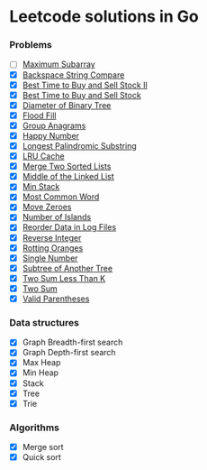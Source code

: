 # Leetcode solutions in Go

### Problems

- [ ] [Maximum Subarray](https://leetcode.com/problems/maximum-subarray/)
- [x] [Backspace String Compare](https://leetcode.com/problems/backspace-string-compare/)
- [x] [Best Time to Buy and Sell Stock II](https://leetcode.com/problems/best-time-to-buy-and-sell-stock-ii/)
- [x] [Best Time to Buy and Sell Stock](https://leetcode.com/problems/best-time-to-buy-and-sell-stock/)
- [x] [Diameter of Binary Tree](https://leetcode.com/problems/diameter-of-binary-tree/)
- [x] [Flood Fill](https://leetcode.com/problems/flood-fill/)
- [x] [Group Anagrams](https://leetcode.com/problems/group-anagrams/)
- [x] [Happy Number](https://leetcode.com/problems/happy-number/)
- [x] [Longest Palindromic Substring](https://leetcode.com/problems/longest-palindromic-substring/)
- [x] [LRU Cache](https://leetcode.com/problems/lru-cache/)
- [x] [Merge Two Sorted Lists](https://leetcode.com/problems/merge-two-sorted-lists/)
- [x] [Middle of the Linked List](https://leetcode.com/problems/middle-of-the-linked-list/)
- [x] [Min Stack](https://leetcode.com/problems/min-stack/)
- [x] [Most Common Word](https://leetcode.com/problems/most-common-word/)
- [x] [Move Zeroes](https://leetcode.com/problems/move-zeroes/)
- [x] [Number of Islands](https://leetcode.com/problems/number-of-islands/)
- [x] [Reorder Data in Log Files](https://leetcode.com/problems/reorder-data-in-log-files)
- [x] [Reverse Integer](https://leetcode.com/problems/reverse-integer/)
- [x] [Rotting Oranges](https://leetcode.com/problems/rotting-oranges)
- [x] [Single Number](https://leetcode.com/problems/single-number/)
- [x] [Subtree of Another Tree](https://leetcode.com/problems/subtree-of-another-tree)
- [x] [Two Sum Less Than K](https://leetcode.com/problems/two-sum-less-than-k/)
- [x] [Two Sum](https://leetcode.com/problems/two-sum/)
- [x] [Valid Parentheses](https://leetcode.com/problems/valid-parentheses/)

### Data structures

- [x] Graph Breadth-first search
- [x] Graph Depth-first search
- [x] Max Heap
- [x] Min Heap
- [x] Stack
- [x] Tree
- [x] Trie

### Algorithms

- [x] Merge sort
- [x] Quick sort
